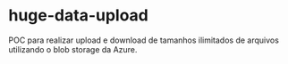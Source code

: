 # huge-data-upload
POC para realizar upload e download de tamanhos ilimitados de arquivos utilizando o blob storage da Azure.
